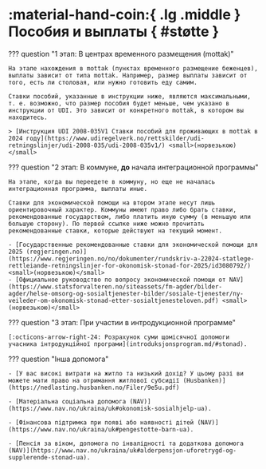 # :material-hand-coin:{ .lg .middle } Пособия и выплаты { #støtte }

??? question "1 этап: В центрах временного размещения (mottak)"

    На этапе нахождения в mottak (пунктах временного размещение беженцев), выплаты зависит от типа mottak. Например, размер выплаты зависит от того, есть ли столовая, или нужно готовить еду самим. 

    Ставки пособий, указанные в инструкции ниже, являются максимальными, т. е. возможно, что размер пособия будет меньше, чем указано в инструкции от UDI. Это зависит от конкретного mottak, в котором вы находитесь. 

    > [Инструкция UDI 2008-035V1 Ставки пособий для проживающих в mottak в 2024 году](https://www.udiregelverk.no/rettskilder/udi-retningslinjer/udi-2008-035/udi-2008-035v1/) <small>(норвезькою)</small>

??? question "2 этап: В коммуне, __до__ начала интеграционной программы"

    На этапе, когда вы переедете в коммуну, но еще не началась интеграционная программа, выплаты иные. 

    Ставки для экономической помощи на втором этапе несут лишь ориентировочный характер. Коммуны имеют право либо брать ставки, рекомендованные государством, либо платить иную сумму (в меньшую или большую сторону). По первой ссылке ниже можно прочитать рекомендованные ставки, которые действуют на текущий момент.

    - [Государственные рекомендованные ставки для экономической помощи для 2025 (regjeringen.no)](https://www.regjeringen.no/no/dokumenter/rundskriv-a-22024-statlege-rettleiande-retningslinjer-for-okonomisk-stonad-for-2025/id3080792/)  <small>(норвезькою)</small> 
    - [Официальное руководство по вопросу экономической помощи от NAV](https://www.statsforvalteren.no/siteassets/fm-agder/bilder-agder/helse-omsorg-og-sosialtjenester-bilder/sosiale-tjenester/ny-veileder-om-okonomisk-stonad-etter-sosialtjenesteloven.pdf) <small>(норвезькою)</small> 

??? question "3 этап: При участии в интродукционной программе"

    [:octicons-arrow-right-24: Розрахунок суми щомісячної допомоги учасника інтродукційної програми](introduksjonsprogram.md/#stonad).


??? question "Інша допомога"

    - [У вас високі витрати на житло та низький дохід? У цьому разі ви можете мати право на отримання житлової субсидії (Husbanken)](https://nedlasting.husbanken.no/Filer/9e5u.pdf)
    
    - [Матеріальна соціальна допомога (NAV)](https://www.nav.no/ukraina/uk#okonomisk-sosialhjelp-ua).

    - [Фінансова підтримка при появі або наявності дітей (NAV)](https://www.nav.no/ukraina/uk#pengestotte-barn-ua).

    - [Пенсія за віком, допомога по інвалідності та додаткова допомога (NAV)](https://www.nav.no/ukraina/uk#alderpensjon-uforetrygd-og-supplerende-stonad-ua).
